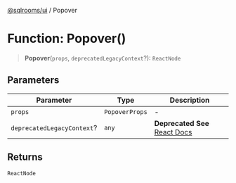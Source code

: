 [@sqlrooms/ui](../index.md) / Popover

# Function: Popover()

> **Popover**(`props`, `deprecatedLegacyContext`?): `ReactNode`

## Parameters

| Parameter | Type | Description |
| ------ | ------ | ------ |
| `props` | `PopoverProps` | - |
| `deprecatedLegacyContext`? | `any` | **Deprecated** **See** [React Docs](https://legacy.reactjs.org/docs/legacy-context.html#referencing-context-in-lifecycle-methods) |

## Returns

`ReactNode`
